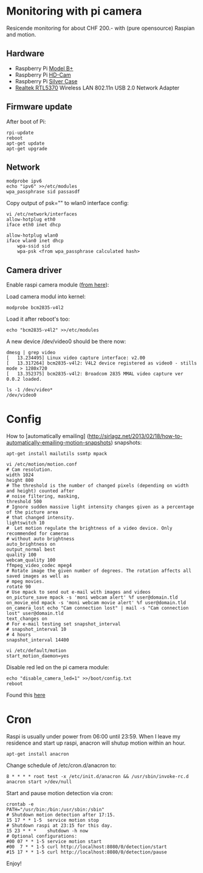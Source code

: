 # Monitoring with pi camera

Resicende monitoring for about CHF 200.- with (pure opensource) Raspian and motion.

## Hardware

* Raspberry Pi [Model B+](https://www.pi-shop.ch/raspberry-pi-model-b)
* Raspberry Pi [HD-Cam](https://www.pi-shop.ch/hd-kamera-raspberry-pi)
* Raspberry Pi [Silver Case](https://www.adafruit.com/products/2346)
* [Realtek RTL5370](https://www.pi-shop.ch/miniature-wifi-802-11b-g-n-module-fuer-raspberry-pi) Wireless LAN 802.11n USB 2.0 Network Adapter

## Firmware update

After boot of Pi:

	rpi-update
	reboot
	apt-get update
	apt-get upgrade

## Network

	modprobe ipv6
	echo "ipv6" >>/etc/modules
	wpa_passphrase sid passasdf

Copy output of psk="" to wlan0 interface config:

	vi /etc/network/interfaces
	allow-hotplug eth0
	iface eth0 inet dhcp

	allow-hotplug wlan0
	iface wlan0 inet dhcp
		wpa-ssid sid
		wpa-psk <from wpa_passphrase calculated hash>

## Camera driver

Enable raspi camera module ([from here](http://raspberrypi.stackexchange.com/questions/10480/raspi-camera-board-and-motion)):

Load camera modul into kernel:

	modprobe bcm2835-v4l2

Load it after reboot's too:

	echo "bcm2835-v4l2" >>/etc/modules

A new device /dev/video0 should be there now:

	dmesg | grep video
	[   13.234495] Linux video capture interface: v2.00
	[   13.317264] bcm2835-v4l2: V4L2 device registered as video0 - stills mode > 1280x720
	[   13.352375] bcm2835-v4l2: Broadcom 2835 MMAL video capture ver 0.0.2 loaded.

	ls -1 /dev/video*
	/dev/video0

# Config

How to [automatically emailing] (http://sirlagz.net/2013/02/18/how-to-automatically-emailing-motion-snapshots) snapshots:

	apt-get install mailutils ssmtp mpack

	vi /etc/motion/motion.conf
	# Cam resolution.
	width 1024
	height 800
	# The threshold is the number of changed pixels (depending on width and height) counted after
	# noise filtering, masking,
	threshold 500
	# Ignore sudden massive light intensity changes given as a percentage of the picture area
	# that changed intensity.
	lightswitch 10
	#  Let motion regulate the brightness of a video device. Only recommended for cameras
	# without auto brightness
	auto_brightness on
	output_normal best
	quality 100
	webcam_quality 100
	ffmpeg_video_codec mpeg4
	# Rotate image the given number of degrees. The rotation affects all saved images as well as
	# mpeg movies.
	rotate 90
	# Use mpack to send out e-mail with images and videos
	on_picture_save mpack -s 'moni webcam alert' %f user@domain.tld
	on_movie_end mpack -s 'moni webcam movie alert' %f user@domain.tld
	on_camera_lost echo "Cam connection lost" | mail -s "Cam connection lost" user@domain.tld
	text_changes on
	# For e-mail testing set snapshot_interval
	# snapshot_interval 10
	# 4 hours
	snapshot_interval 14400

	vi /etc/default/motion
	start_motion_daemon=yes

Disable red led on the pi camera module:

	echo "disable_camera_led=1" >>/boot/config.txt
	reboot

Found this [here](http://www.raspberrypi-spy.co.uk/2013/05/how-to-disable-the-red-led-on-the-pi-camera-module/)

# Cron

Raspi is usually under power from 06:00 until 23:59. When I leave my residence and start up raspi,
anacron will shutup motion within an hour.

	apt-get install anacron

Change schedule of /etc/cron.d/anacron to:

	8 * * * * root test -x /etc/init.d/anacron && /usr/sbin/invoke-rc.d anacron start >/dev/null

Start and pause motion detection via cron:

	crontab -e
	PATH="/usr/bin:/bin:/usr/sbin:/sbin"
	# Shutdown motion detection after 17:15.
	15 17 * * 1-5  service motion stop
	# Shutdown raspi at 23:15 for this day.
	15 23 * * *    shutdown -h now
	# Optional configurations:
	#00 07 * * 1-5 service motion start
	#00  7 * * 1-5 curl http://localhost:8080/0/detection/start
	#15 17 * * 1-5 curl http://localhost:8080/0/detection/pause

Enjoy!
